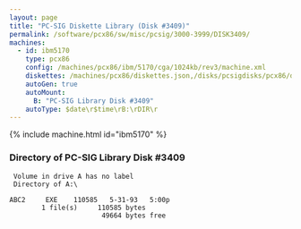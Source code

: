 ```yaml
---
layout: page
title: "PC-SIG Diskette Library (Disk #3409)"
permalink: /software/pcx86/sw/misc/pcsig/3000-3999/DISK3409/
machines:
  - id: ibm5170
    type: pcx86
    config: /machines/pcx86/ibm/5170/cga/1024kb/rev3/machine.xml
    diskettes: /machines/pcx86/diskettes.json,/disks/pcsigdisks/pcx86/diskettes.json
    autoGen: true
    autoMount:
      B: "PC-SIG Library Disk #3409"
    autoType: $date\r$time\rB:\rDIR\r
---
```


{% include machine.html id="ibm5170" %}

### Directory of PC-SIG Library Disk #3409

     Volume in drive A has no label
     Directory of A:\

    ABC2     EXE    110585   5-31-93   5:00p
            1 file(s)     110585 bytes
                           49664 bytes free
